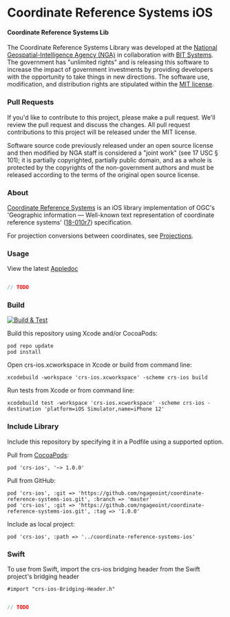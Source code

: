 # Coordinate Reference Systems iOS

#### Coordinate Reference Systems Lib ####

The Coordinate Reference Systems Library was developed at the [National Geospatial-Intelligence Agency (NGA)](http://www.nga.mil/) in collaboration with [BIT Systems](https://www.caci.com/bit-systems/). The government has "unlimited rights" and is releasing this software to increase the impact of government investments by providing developers with the opportunity to take things in new directions. The software use, modification, and distribution rights are stipulated within the [MIT license](http://choosealicense.com/licenses/mit/).

### Pull Requests ###
If you'd like to contribute to this project, please make a pull request. We'll review the pull request and discuss the changes. All pull request contributions to this project will be released under the MIT license.

Software source code previously released under an open source license and then modified by NGA staff is considered a "joint work" (see 17 USC § 101); it is partially copyrighted, partially public domain, and as a whole is protected by the copyrights of the non-government authors and must be released according to the terms of the original open source license.

### About ###

[Coordinate Reference Systems](http://ngageoint.github.io/coordinate-reference-systems-ios/) is an iOS library implementation of OGC's 'Geographic information — Well-known text representation of coordinate reference systems' ([18-010r7](http://docs.opengeospatial.org/is/18-010r7/18-010r7.html)) specification.

For projection conversions between coordinates, see [Projections](https://ngageoint.github.io/projections-ios/).

### Usage ###

View the latest [Appledoc](http://ngageoint.github.io/coordinate-reference-systems-ios/docs/api/)

```objectivec

// TODO

```

### Build ###

[![Build & Test](https://github.com/ngageoint/coordinate-reference-systems-ios/workflows/Build%20&%20Test/badge.svg)](https://github.com/ngageoint/coordinate-reference-systems-ios/actions/workflows/build-test.yml)

Build this repository using Xcode and/or CocoaPods:

    pod repo update
    pod install

Open crs-ios.xcworkspace in Xcode or build from command line:

    xcodebuild -workspace 'crs-ios.xcworkspace' -scheme crs-ios build

Run tests from Xcode or from command line:

    xcodebuild test -workspace 'crs-ios.xcworkspace' -scheme crs-ios -destination 'platform=iOS Simulator,name=iPhone 12'

### Include Library ###

Include this repository by specifying it in a Podfile using a supported option.

Pull from [CocoaPods](https://cocoapods.org/pods/crs-ios):

    pod 'crs-ios', '~> 1.0.0'

Pull from GitHub:

    pod 'crs-ios', :git => 'https://github.com/ngageoint/coordinate-reference-systems-ios.git', :branch => 'master'
    pod 'crs-ios', :git => 'https://github.com/ngageoint/coordinate-reference-systems-ios.git', :tag => '1.0.0'

Include as local project:

    pod 'crs-ios', :path => '../coordinate-reference-systems-ios'

### Swift ###

To use from Swift, import the crs-ios bridging header from the Swift project's bridging header

    #import "crs-ios-Bridging-Header.h"

```swift

// TODO

```
